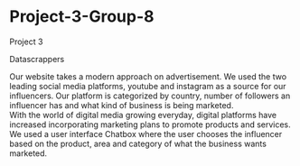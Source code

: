 # Project-3-Group-8
Project 3

Datascrappers 

Our website takes a modern approach on advertisement. 
We used the two leading social media platforms, youtube and instagram as a source for our influencers.
Our platform is categorized by country, number of followers an influencer has and what kind of business is being marketed.  
With the world of digital media growing everyday, digital platforms have increased incorporating marketing plans to promote products and services. 
We used a user interface Chatbox where the user chooses the influencer based on the product, area and category of what the business wants marketed. 




